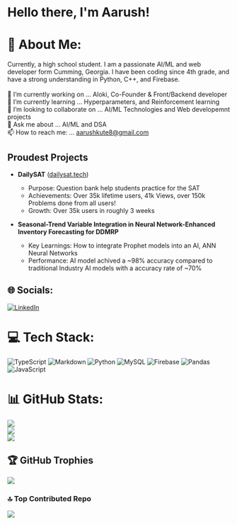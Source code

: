 # Hello there, I'm Aarush!

# 💫 About Me:
Currently, a high school student. I am a passionate AI/ML and web developer form Cumming, Georgia. I have been coding since 4th grade, and have a strong understanding in Python, C++, and Firebase.<br><br>🔭 I’m currently working on ... Aloki, Co-Founder & Front/Backend developer <br>🌱 I’m currently learning ... Hyperparameters, and Reinforcement learning <br>👯 I’m looking to collaborate on ... AI/ML Technologies and Web developemnt projects <br>💬 Ask me about ... AI/ML and DSA <br>📫 How to reach me: ... aarushkute8@gmail.com

## Proudest Projects

- **DailySAT** ([dailysat.tech](https://www.dailysat.tech/))
  - Purpose: Question bank help students practice for the SAT
  - Achievements: Over 35k lifetime users, 41k Views, over 150k Problems done from all users!
  - Growth: Over 35k users in roughly 3 weeks
  

- **Seasonal-Trend Variable Integration in Neural Network-Enhanced Inventory Forecasting for DDMRP**
  - Key Learnings: How to integrate Prophet models into an AI, ANN Neural Networks
  - Performance: AI model achived a ~98% accuracy compared to traditional Industry AI models with a accuracy rate of ~70%



## 🌐 Socials:
[![LinkedIn](https://img.shields.io/badge/LinkedIn-%230077B5.svg?logo=linkedin&logoColor=white)]([https://linkedin.com/in/hemit-patel-383ab3271](https://www.linkedin.com/in/aarush-kute-1639a525b/))

# 💻 Tech Stack:
![TypeScript](https://img.shields.io/badge/typescript-%23007ACC.svg?style=for-the-badge&logo=typescript&logoColor=white) ![Markdown](https://img.shields.io/badge/markdown-%23000000.svg?style=for-the-badge&logo=markdown&logoColor=white) ![Python](https://img.shields.io/badge/python-3670A0?style=for-the-badge&logo=python&logoColor=ffdd54) ![MySQL](https://img.shields.io/badge/mysql-%2300000f.svg?style=for-the-badge&logo=mysql&logoColor=white) ![Firebase](https://img.shields.io/badge/Firebase-039BE5?style=for-the-badge&logo=Firebase&logoColor=white) ![Pandas](https://img.shields.io/badge/pandas-%23150458.svg?style=for-the-badge&logo=pandas&logoColor=white) ![JavaScript](https://img.shields.io/badge/javascript-%23323330.svg?style=for-the-badge&logo=javascript&logoColor=%23F7DF1E)
# 📊 GitHub Stats:
![](https://github-readme-stats.vercel.app/api?username=aarushk09&theme=dark&hide_border=false&include_all_commits=true&count_private=true)<br/>
![](https://github-readme-streak-stats.herokuapp.com/?user=aarushk09&theme=dark&hide_border=false)<br/>
![](https://github-readme-stats.vercel.app/api/top-langs/?username=aarushk09&theme=dark&hide_border=false&include_all_commits=true&count_private=true&layout=compact)

## 🏆 GitHub Trophies
![](https://github-profile-trophy.vercel.app/?username=aarushk09&theme=dracula&no-frame=true&no-bg=false&margin-w=4)

### 🔝 Top Contributed Repo
![](https://github-contributor-stats.vercel.app/api?username=aarushk09&limit=5&theme=dark&combine_all_yearly_contributions=true)

<!-- Proudly created with GPRM ( https://gprm.itsvg.in ) -->
